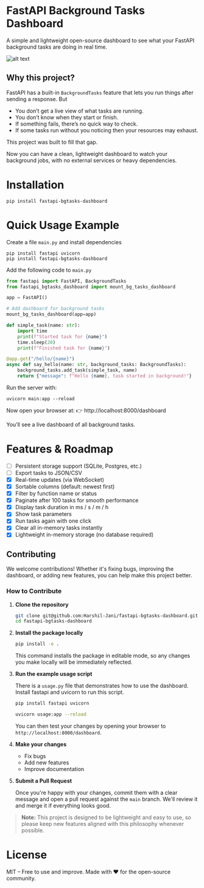 # FastAPI Background Tasks Dashboard

A simple and lightweight open-source dashboard to see what your FastAPI background tasks are doing in real time.

![alt text](image.png)

## Why this project?

FastAPI has a built-in `BackgroundTasks` feature that lets you run things after sending a response. But

- You don’t get a live view of what tasks are running.
- You don’t know when they start or finish.
- If something fails, there’s no quick way to check.
- If some tasks run without you noticing then your resources may exhaust.

This project was built to fill that gap.

Now you can have a clean, lightweight dashboard to watch your background jobs, with no external services or heavy dependencies.

# Installation

```
pip install fastapi-bgtasks-dashboard
```

# Quick Usage Example

Create a file `main.py` and install dependencies
```
pip install fastapi uvicorn
pip install fastapi-bgtasks-dashboard
```

Add the following code to `main.py`
```python
from fastapi import FastAPI, BackgroundTasks
from fastapi_bgtasks_dashboard import mount_bg_tasks_dashboard

app = FastAPI()

# Add dashboard for background tasks
mount_bg_tasks_dashboard(app=app)

def simple_task(name: str):
    import time
    print(f"Started task for {name}")
    time.sleep(20)
    print(f"Finished task for {name}")

@app.get("/hello/{name}")
async def say_hello(name: str, background_tasks: BackgroundTasks):
    background_tasks.add_task(simple_task, name)
    return {"message": f"Hello {name}, task started in background!"}
```

Run the server with:

```
uvicorn main:app --reload
```

Now open your browser at:
👉 http://localhost:8000/dashboard

You’ll see a live dashboard of all background tasks.

# Features & Roadmap

- [ ] Persistent storage support (SQLite, Postgres, etc.)
- [ ] Export tasks to JSON/CSV
- [x] Real-time updates (via WebSocket)
- [x] Sortable columns (default: newest first)
- [x] Filter by function name or status
- [x] Paginate after 100 tasks for smooth performance
- [x] Display task duration in ms / s / m / h
- [x] Show task parameters
- [x] Run tasks again with one click
- [x] Clear all in-memory tasks instantly
- [x] Lightweight in-memory storage (no database required)

## Contributing

We welcome contributions! Whether it's fixing bugs, improving the dashboard, or adding new features, you can help make this project better.

### How to Contribute

1.  **Clone the repository**

    ```bash
    git clone git@github.com:Harshil-Jani/fastapi-bgtasks-dashboard.git
    cd fastapi-bgtasks-dashboard
    ```

2.  **Install the package locally**

    ```bash
    pip install -e .
    ```

    This command installs the package in editable mode, so any changes you make locally will be immediately reflected.

3.  **Run the example usage script**

    There is a `usage.py` file that demonstrates how to use the dashboard.
    Install fastapi and uvicorn to run this script.

    ```bash
    pip install fastapi uvicorn
    ```


    ```bash
    uvicorn usage:app --reload
    ```

    You can then test your changes by opening your browser to `http://localhost:8000/dashboard`.

4.  **Make your changes**
    * Fix bugs
    * Add new features
    * Improve documentation

5.  **Submit a Pull Request**

    Once you're happy with your changes, commit them with a clear message and open a pull request against the `main` branch. We'll review it and merge it if everything looks good.

> **Note:** This project is designed to be lightweight and easy to use, so please keep new features aligned with this philosophy whenever possible.

# License

MIT – Free to use and improve.
Made with ❤️ for the open-source community.